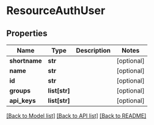 # ResourceAuthUser

## Properties
Name | Type | Description | Notes
------------ | ------------- | ------------- | -------------
**shortname** | **str** |  | [optional] 
**name** | **str** |  | [optional] 
**id** | **str** |  | [optional] 
**groups** | **list[str]** |  | [optional] 
**api_keys** | **list[str]** |  | [optional] 

[[Back to Model list]](../README.md#documentation-for-models) [[Back to API list]](../README.md#documentation-for-api-endpoints) [[Back to README]](../README.md)


